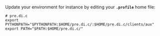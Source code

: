 Update your environment for instance by editing your **`.profile`** home file:

```
# pre.di.c
export PYTHONPATH="$PYTHONPATH:$HOME/pre.di.c/:$HOME/pre.di.c/clients/aux"
export PATH="$PATH:$HOME/pre.di.c/"
```
